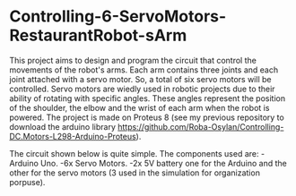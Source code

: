 # Controlling-6-ServoMotors-RestaurantRobot-sArm
This project aims to design and program the circuit that control the movements of the robot's arms. Each arm contains three joints and each joint attached with a servo motor. So, a total of six servo motors will be controlled. Servo motors are wiedly used in robotic projects due to their ability of rotating with specific angles. These angles represent the position of the shoulder, the elbow and the wrist of each arm when the robot is powered. The project is made on Proteus 8 (see my previous repository to download the arduino library https://github.com/Roba-Osylan/Controlling-DC.Motors-L298-Arduino-Proteus). 

The circuit shown below is quite simple. The components used are: 
-Arduino Uno.
-6x Servo Motors.
-2x 5V battery one for the Arduino and the other for the servo motors (3 used in the simulation for organization porpuse).
